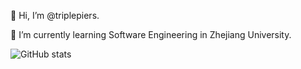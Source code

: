 👋 Hi, I’m @triplepiers.

📖 I’m currently learning Software Engineering in Zhejiang University.

![GitHub stats](https://github-readme-stats.vercel.app/api?username=triplepiers&show_icons=true&theme=vue)


